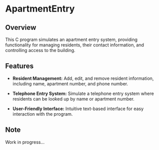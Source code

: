 # ApartmentEntry

## Overview

This C program simulates an apartment entry system, providing functionality for managing residents, their contact information, and controlling access to the building.

## Features

- **Resident Management:** Add, edit, and remove resident information, including name, apartment number, and phone number.

- **Telephone Entry System:** Simulate a telephone entry system where residents can be looked up by name or apartment number.

- **User-Friendly Interface:** Intuitive text-based interface for easy interaction with the program.

## Note
Work in progress...
